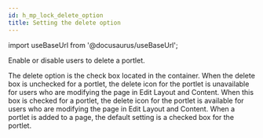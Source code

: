 ```yaml
---
id: h_mp_lock_delete_option
title: Setting the delete option
---
```

import useBaseUrl from '@docusaurus/useBaseUrl';



Enable or disable users to delete a portlet.

The delete option is the check box located in the container. When the delete box is unchecked for a portlet, the delete icon for the portlet is unavailable for users who are modifying the page in Edit Layout and Content. When this box is checked for a portlet, the delete icon for the portlet is available for users who are modifying the page in Edit Layout and Content. When a portlet is added to a page, the default setting is a checked box for the portlet.

